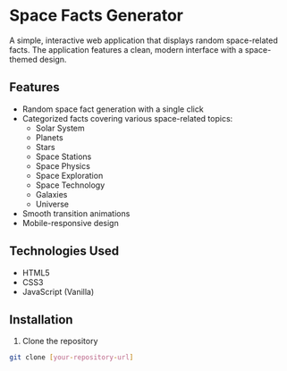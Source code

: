 # Space Facts Generator

A simple, interactive web application that displays random space-related facts. The application features a clean, modern interface with a space-themed design.

## Features

- Random space fact generation with a single click
- Categorized facts covering various space-related topics:
  - Solar System
  - Planets
  - Stars
  - Space Stations
  - Space Physics
  - Space Exploration
  - Space Technology
  - Galaxies
  - Universe
- Smooth transition animations
- Mobile-responsive design

## Technologies Used

- HTML5
- CSS3
- JavaScript (Vanilla)

## Installation

1. Clone the repository
```bash
git clone [your-repository-url]
